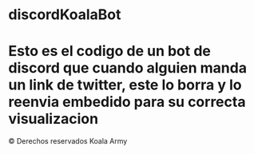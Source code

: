 # discordKoalaBot
<h1>Esto es el codigo de un bot de discord que cuando alguien manda un link de twitter, este lo borra y lo reenvia embedido para su correcta visualizacion</h1>
<p>&copy; Derechos reservados Koala Army</p>
